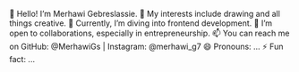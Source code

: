 👋 Hello! I’m Merhawi Gebreslassie.
👀 My interests include drawing and all things creative.
🌱 Currently, I’m diving into frontend development.
💞️ I’m open to collaborations, especially in entrepreneurship.
📫 You can reach me on GitHub: @MerhawiGs | Instagram: @merhawi_g7
😄 Pronouns: ...
⚡ Fun fact: ...

<!---
MerhawiGs/MerhawiGs is a ✨ special ✨ repository because its `README.md` (this file) appears on your GitHub profile.
You can click the Preview link to take a look at your changes.
--->
